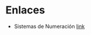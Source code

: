 # Enlaces
* Sistemas de Numeración
[link](http://platea.pntic.mec.es/~lgonzale/tic/binarios/numeracion.html)
